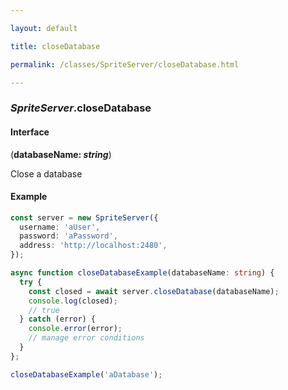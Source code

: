 ```yaml
---

layout: default

title: closeDatabase

permalink: /classes/SpriteServer/closeDatabase.html

---
```


### _SpriteServer_.closeDatabase

#### Interface

(**databaseName: *string***)

Close a database

#### Example

```ts
const server = new SpriteServer({
  username: 'aUser',
  password: 'aPassword',
  address: 'http://localhost:2480',
});

async function closeDatabaseExample(databaseName: string) {
  try {
    const closed = await server.closeDatabase(databaseName);
    console.log(closed);
    // true
  } catch (error) {
    console.error(error);
    // manage error conditions
  }
};

closeDatabaseExample('aDatabase');
```

